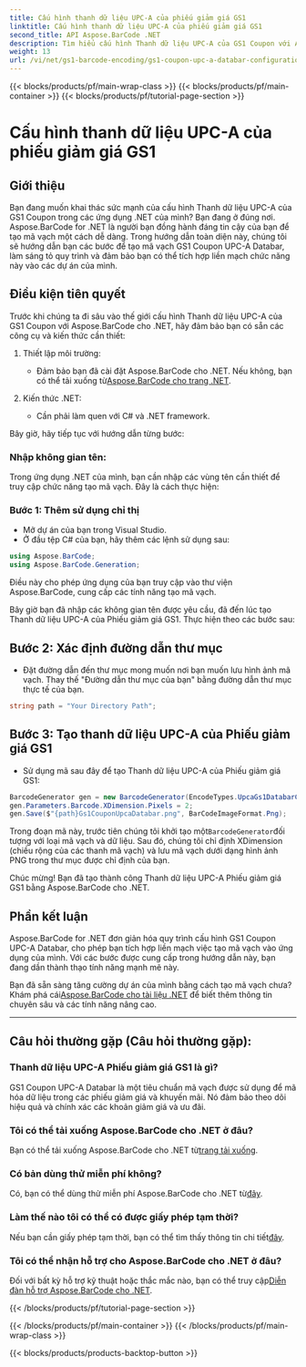 ```yaml
---
title: Cấu hình thanh dữ liệu UPC-A của phiếu giảm giá GS1
linktitle: Cấu hình thanh dữ liệu UPC-A của phiếu giảm giá GS1
second_title: API Aspose.BarCode .NET
description: Tìm hiểu cấu hình Thanh dữ liệu UPC-A của GS1 Coupon với Aspose.BarCode cho .NET. Tạo mã vạch dễ dàng. Bắt đầu ngay bây giờ!
weight: 13
url: /vi/net/gs1-barcode-encoding/gs1-coupon-upc-a-databar-configuration/
---
```


{{< blocks/products/pf/main-wrap-class >}}
{{< blocks/products/pf/main-container >}}
{{< blocks/products/pf/tutorial-page-section >}}

# Cấu hình thanh dữ liệu UPC-A của phiếu giảm giá GS1


## Giới thiệu

Bạn đang muốn khai thác sức mạnh của cấu hình Thanh dữ liệu UPC-A của GS1 Coupon trong các ứng dụng .NET của mình? Bạn đang ở đúng nơi. Aspose.BarCode for .NET là người bạn đồng hành đáng tin cậy của bạn để tạo mã vạch một cách dễ dàng. Trong hướng dẫn toàn diện này, chúng tôi sẽ hướng dẫn bạn các bước để tạo mã vạch GS1 Coupon UPC-A Databar, làm sáng tỏ quy trình và đảm bảo bạn có thể tích hợp liền mạch chức năng này vào các dự án của mình.

## Điều kiện tiên quyết

Trước khi chúng ta đi sâu vào thế giới cấu hình Thanh dữ liệu UPC-A của GS1 Coupon với Aspose.BarCode cho .NET, hãy đảm bảo bạn có sẵn các công cụ và kiến thức cần thiết:

1. Thiết lập môi trường:
   -  Đảm bảo bạn đã cài đặt Aspose.BarCode cho .NET. Nếu không, bạn có thể tải xuống từ[Aspose.BarCode cho trang .NET](https://releases.aspose.com/barcode/net/).

2. Kiến thức .NET:
   - Cần phải làm quen với C# và .NET framework.

Bây giờ, hãy tiếp tục với hướng dẫn từng bước:

### Nhập không gian tên:

Trong ứng dụng .NET của mình, bạn cần nhập các vùng tên cần thiết để truy cập chức năng tạo mã vạch. Đây là cách thực hiện:

### Bước 1: Thêm sử dụng chỉ thị
- Mở dự án của bạn trong Visual Studio.
- Ở đầu tệp C# của bạn, hãy thêm các lệnh sử dụng sau:

```csharp
using Aspose.BarCode;
using Aspose.BarCode.Generation;
```

Điều này cho phép ứng dụng của bạn truy cập vào thư viện Aspose.BarCode, cung cấp các tính năng tạo mã vạch.

Bây giờ bạn đã nhập các không gian tên được yêu cầu, đã đến lúc tạo Thanh dữ liệu UPC-A của Phiếu giảm giá GS1. Thực hiện theo các bước sau:

## Bước 2: Xác định đường dẫn thư mục
- Đặt đường dẫn đến thư mục mong muốn nơi bạn muốn lưu hình ảnh mã vạch. Thay thế "Đường dẫn thư mục của bạn" bằng đường dẫn thư mục thực tế của bạn.

```csharp
string path = "Your Directory Path";
```

## Bước 3: Tạo thanh dữ liệu UPC-A của Phiếu giảm giá GS1
- Sử dụng mã sau đây để tạo Thanh dữ liệu UPC-A của Phiếu giảm giá GS1:

```csharp
BarcodeGenerator gen = new BarcodeGenerator(EncodeTypes.UpcaGs1DatabarCoupon, "123456789012(8110)ASPOSE");
gen.Parameters.Barcode.XDimension.Pixels = 2;
gen.Save($"{path}Gs1CouponUpcaDatabar.png", BarCodeImageFormat.Png);
```

 Trong đoạn mã này, trước tiên chúng tôi khởi tạo một`BarcodeGenerator`đối tượng với loại mã vạch và dữ liệu. Sau đó, chúng tôi chỉ định XDimension (chiều rộng của các thanh mã vạch) và lưu mã vạch dưới dạng hình ảnh PNG trong thư mục được chỉ định của bạn.

Chúc mừng! Bạn đã tạo thành công Thanh dữ liệu UPC-A Phiếu giảm giá GS1 bằng Aspose.BarCode cho .NET.

## Phần kết luận

Aspose.BarCode for .NET đơn giản hóa quy trình cấu hình GS1 Coupon UPC-A Databar, cho phép bạn tích hợp liền mạch việc tạo mã vạch vào ứng dụng của mình. Với các bước được cung cấp trong hướng dẫn này, bạn đang dần thành thạo tính năng mạnh mẽ này.

 Bạn đã sẵn sàng tăng cường dự án của mình bằng cách tạo mã vạch chưa? Khám phá cái[Aspose.BarCode cho tài liệu .NET](https://reference.aspose.com/barcode/net/) để biết thêm thông tin chuyên sâu và các tính năng nâng cao.

---

## Câu hỏi thường gặp (Câu hỏi thường gặp):

### Thanh dữ liệu UPC-A Phiếu giảm giá GS1 là gì?
GS1 Coupon UPC-A Databar là một tiêu chuẩn mã vạch được sử dụng để mã hóa dữ liệu trong các phiếu giảm giá và khuyến mãi. Nó đảm bảo theo dõi hiệu quả và chính xác các khoản giảm giá và ưu đãi.

### Tôi có thể tải xuống Aspose.BarCode cho .NET ở đâu?
Bạn có thể tải xuống Aspose.BarCode cho .NET từ[trang tải xuống](https://releases.aspose.com/barcode/net/).

### Có bản dùng thử miễn phí không?
 Có, bạn có thể dùng thử miễn phí Aspose.BarCode cho .NET từ[đây](https://releases.aspose.com/).

### Làm thế nào tôi có thể có được giấy phép tạm thời?
 Nếu bạn cần giấy phép tạm thời, bạn có thể tìm thấy thông tin chi tiết[đây](https://purchase.aspose.com/temporary-license/).

### Tôi có thể nhận hỗ trợ cho Aspose.BarCode cho .NET ở đâu?
 Đối với bất kỳ hỗ trợ kỹ thuật hoặc thắc mắc nào, bạn có thể truy cập[Diễn đàn hỗ trợ Aspose.BarCode cho .NET](https://forum.aspose.com/c/barcode/13).


{{< /blocks/products/pf/tutorial-page-section >}}

{{< /blocks/products/pf/main-container >}}
{{< /blocks/products/pf/main-wrap-class >}}

{{< blocks/products/products-backtop-button >}}
